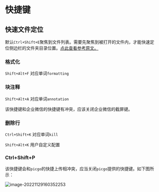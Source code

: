 # 快捷键

## 快速文件定位

默认`Ctrl+Shift+E`聚焦到文件列表。需要先聚焦到被打开的文件内，才能快速定位侧边栏的文件夹目录位置。[点此查看参考原文。](https://blog.csdn.net/xuchaoxin1375/article/details/112059873#t10)

### 格式化

`Shift+Alt+F` 对应单词`formatting`

### 块注释

`Shift+Alt+A` 对应单词`annotation`

该快捷键和企业微信的快捷键有冲突，应该关闭企业微信的截屏键。

### 删除行

`Ctrl+Shift+K` 对应单词`kill`

`Shift+Alt+K` 用户自定义配置

### Ctrl+Shift+P

该快捷键会和`picgo`的快捷上传相冲突，应当关闭`picgo`提供的快捷键。如下图所示：

![image-20221129160352253](https://raw.githubusercontent.com/ruan-cat/img-store/main/img/image-20221129160352253.png)
